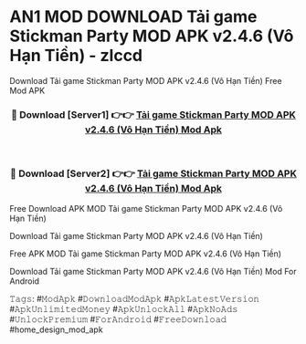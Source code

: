 # AN1 MOD DOWNLOAD Tải game Stickman Party MOD APK v2.4.6 (Vô Hạn Tiền) - zlccd
Download Tải game Stickman Party MOD APK v2.4.6 (Vô Hạn Tiền) Free Mod APK

<div align="center">
<h3>🔴 Download [Server1] 👉👉 <a href="https://apk-comot.site?title=Tải_game_Stickman_Party_MOD_APK_v2.4.6_(Vô_Hạn_Tiền)">Tải game Stickman Party MOD APK v2.4.6 (Vô Hạn Tiền) Mod Apk</a></h3><br>

<h3>🔴 Download [Server2] 👉👉 <a href="https://apk-comot.site?title=Tải_game_Stickman_Party_MOD_APK_v2.4.6_(Vô_Hạn_Tiền)">Tải game Stickman Party MOD APK v2.4.6 (Vô Hạn Tiền) Mod Apk</a></h3>
</div>


Free Download APK MOD Tải game Stickman Party MOD APK v2.4.6 (Vô Hạn Tiền)

Download Tải game Stickman Party MOD APK v2.4.6 (Vô Hạn Tiền) 

Free APK MOD Tải game Stickman Party MOD APK v2.4.6 (Vô Hạn Tiền) 

Download Tải game Stickman Party MOD APK v2.4.6 (Vô Hạn Tiền) Mod For Android

𝚃𝚊𝚐𝚜: #𝙼𝚘𝚍𝙰𝚙𝚔 #𝙳𝚘𝚠𝚗𝚕𝚘𝚊𝚍𝙼𝚘𝚍𝙰𝚙𝚔 #𝙰𝚙𝚔𝙻𝚊𝚝𝚎𝚜𝚝𝚅𝚎𝚛𝚜𝚒𝚘𝚗 #𝙰𝚙𝚔𝚄𝚗𝚕𝚒𝚖𝚒𝚝𝚎𝚍𝙼𝚘𝚗𝚎𝚢 #𝙰𝚙𝚔𝚄𝚗𝚕𝚘𝚌𝚔𝙰𝚕𝚕 #𝙰𝚙𝚔𝙽𝚘𝙰𝚍𝚜 #𝚄𝚗𝚕𝚘𝚌𝚔𝙿𝚛𝚎𝚖𝚒𝚞𝚖 #𝙵𝚘𝚛𝙰𝚗𝚍𝚛𝚘𝚒𝚍 #𝙵𝚛𝚎𝚎𝙳𝚘𝚠𝚗𝚕𝚘𝚊𝚍 #home_design_mod_apk